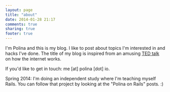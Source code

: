 ```yaml
---
layout: page
title: "about"
date: 2014-01-28 21:17
comments: true
sharing: true
footer: true
---
```


I'm Polina and this is my blog. I like to post about topics I'm interested in and hacks I've done. The title of my blog is inspired from an amusing [TED talk](http://www.ted.com/talks/jonathan_zittrain_the_web_is_a_random_act_of_kindness) on how the internet works.

If you'd like to get in touch: me [at] polina [dot] io.

Spring 2014: I'm doing an independent study where I'm teaching myself Rails. You can follow that project by looking at the "Polina on Rails" posts. :)